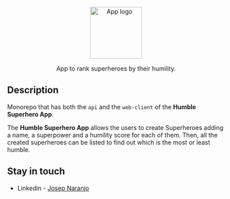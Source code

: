 <p align="center">
  <img src="https://github.com/joseptnl/Humble-Superhero-App/humble-superhero.webp" width="120" alt="App logo" />
</p>

  <p align="center">App to rank superheroes by their humility.</p>

## Description

Monorepo that has both the `api` and the `web-client` of the **Humble Superhero App**. 

The **Humble Superhero App** allows the users to create Superheroes adding a name, a superpower and a humility score for each of them. Then, all the created superheroes can be listed to find out which is the most or least humble.

## Stay in touch

- Linkedin - [Josep Naranjo](https://www.linkedin.com/in/josep-naranjo/)
